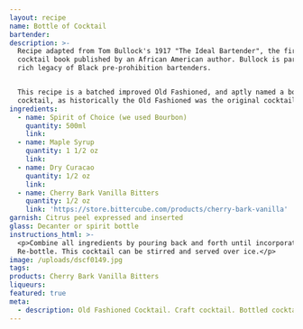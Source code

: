 ```yaml
---
layout: recipe
name: Bottle of Cocktail
bartender:
description: >-
  Recipe adapted from Tom Bullock's 1917 "The Ideal Bartender", the first
  cocktail book published by an African American author. Bullock is part of a
  rich legacy of Black pre-prohibition bartenders.


  This recipe is a batched improved Old Fashioned, and aptly named a bottle of
  cocktail, as historically the Old Fashioned was the original cocktail.
ingredients:
  - name: Spirit of Choice (we used Bourbon)
    quantity: 500ml
    link:
  - name: Maple Syrup
    quantity: 1 1/2 oz
    link:
  - name: Dry Curacao
    quantity: 1/2 oz
    link:
  - name: Cherry Bark Vanilla Bitters
    quantity: 1/2 oz
    link: 'https://store.bittercube.com/products/cherry-bark-vanilla'
garnish: Citrus peel expressed and inserted
glass: Decanter or spirit bottle
instructions_html: >-
  <p>Combine all ingredients by pouring back and forth until incorporated.
  Re-bottle. This cocktail can be stirred and served over ice.</p>
image: /uploads/dscf0149.jpg
tags:
products: Cherry Bark Vanilla Bitters
liqueurs:
featured: true
meta:
  - description: Old Fashioned Cocktail. Craft cocktail. Bottled cocktail recipe.
---
```


